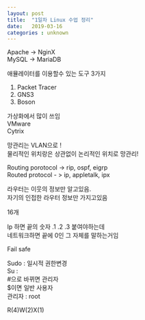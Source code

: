 ```yaml
---
layout: post
title:  "1일차 Linux 수업 정리"
date:   2019-03-16 
categories : unknown
---
```



Apache -> NginX  
MySQL -> MariaDB  
  
애뮬레이터를 이용할수 있는 도구 3가지  
1. Packet Tracer  
2. GNS3  
3. Boson  
  
  
가상화에서 많이 쓰임   
VMware  
Cytrix  
  
  
망관리는 VLAN으로 !   
물리적인 위치랑은 상관없이 논리적인 위치로 망관리!   
  
Routing porotocol -> rip, ospf, eigrp  
Routed protocol - > ip, appletalk, ipx  
  
라우터는 이웃의 정보만 알고있음.  
자기의 인접한 라우터 정보만 가지고있음  
  
16개   
  
Ip 하면 끝의 숫자 .1 .2 .3 붙여야하는데  
네트워크하면 끝에 0인 그 자체를 말하는거임  
  
Fail safe  
  
Sudo : 일시적 권한변경  
Su :  
#으로 바뀌면 관리자  
$이면 일반 사용자  
관리자 : root  
  
R(4)W(2)X(1)  



